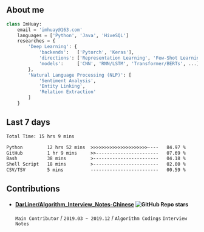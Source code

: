<!-- ## Hey 👋 -->
<!-- ## Hi there 👋 -->
<!-- ## Hi, I'm Huay -->

<!-- <img src="https://media.giphy.com/media/WUlplcMpOCEmTGBtBW/giphy.gif" width="25"> -->

<!--  
<div align="center">
![total views](https://raw.githubusercontent.com/imhuay/imhuay/traffic/total_views.svg)
![total views per week](https://raw.githubusercontent.com/imhuay/imhuay/traffic/total_views_per_week.svg)
![total clones](https://raw.githubusercontent.com/imhuay/imhuay/traffic/total_clones.svg)
![total clones per week](https://raw.githubusercontent.com/imhuay/imhuay/traffic/total_clones_per_week.svg)
![homepage views](https://visitor_badge.deta.dev/?id=github.imhuay&label=views)
</div>
-->

<!-- https://github.com/anuraghazra/github-readme-stats -->
<!-- 
| <a href="https://github.com/imhuay"><img align="center" src="https://github-readme-stats.vercel.app/api?username=imhuay&show_icons=true&include_all_commits=false&theme=default&hide_border=true&hide_title=true&disable_animations=false" alt="imahuy's github stats" /></a> | <a href="https://github.com/imhuay"><img align="center" src="https://github-readme-stats.vercel.app/api/top-langs/?username=imhuay&layout=compact&theme=default&hide_border=true&hide_title=true" /></a> |
| --- | --- |
-->

<!--
<table style="text-align: center; width: 100%; table-layout: fixed; border: 0;">
<tr>
<td><a href="https://github.com/imhuay"><img src="https://github-readme-stats.vercel.app/api?username=imhuay&show_icons=true&include_all_commits=false&theme=default&hide_border=true&hide_title=true&disable_animations=false" alt="github stats" /></a></td>
<td><a href="https://github.com/imhuay"><img src="https://github-readme-stats.vercel.app/api/top-langs/?username=imhuay&layout=compact&theme=default&hide_border=true&hide_title=true" alt="top-langs"/></a></td>
</tr>
</table>
-->

## About me

```python
class ImHuay:
    email = 'imhuay@163.com'
    languages = ['Python', 'Java', 'HiveSQL']
    researches = {
        'Deep Learning': {
            'backends':   ['Pytorch', 'Keras'],
            'directions': ['Representation Learning', 'Few-Shot Learning', 'Contrastive Learning'],
            'models':     ['CNN', 'RNN/LSTM', 'Transformer/BERTs', ...],
        },
        'Natural Language Processing (NLP)': [
            'Sentiment Analysis',
            'Entity Linking',
            'Relation Extraction'
        ]
    }
```

## Last 7 days

<!-- https://github.com/athul/waka-readme -->
<!--START_SECTION:waka-->

```txt
Total Time: 15 hrs 9 mins

Python         12 hrs 52 mins  >>>>>>>>>>>>>>>>>>>>>----   84.97 %
GitHub         1 hr 9 mins     >>-----------------------   07.69 %
Bash           38 mins         >------------------------   04.18 %
Shell Script   18 mins         >------------------------   02.00 %
CSV/TSV        5 mins          -------------------------   00.59 %
```

<!--END_SECTION:waka-->

## Contributions

- #### [DarLiner/Algorithm_Interview_Notes-Chinese](https://github.com/DarLiner/Algorithm_Interview_Notes-Chinese) ![GitHub Repo stars](https://custom-icon-badges.demolab.com/github/stars/DarLiner/Algorithm_Interview_Notes-Chinese?style=social&logo=star&logoColor=black)
  `Main Contributor` / `2019.03 ~ 2019.12` / `Algorithm Codings` `Interview Notes`

<!-- 卡片形式
[![studies](https://github-readme-stats.vercel.app/api/pin/?username=imhuay&repo=studies&show_owner=true)](https://github.com/imhuay/studies)
[![huaytools](https://github-readme-stats.vercel.app/api/pin/?username=imhuay&repo=huaytools&show_owner=true)](https://github.com/imhuay/huaytools)
 -->

<!--
**imhuay/imhuay** is a ✨ _special_ ✨ repository because its `README.md` (this file) appears on your GitHub profile.

Here are some ideas to get you started:

- 🔭 I’m currently working on ...
- 🌱 I’m currently learning ...
- 👯 I’m looking to collaborate on ...
- 🤔 I’m looking for help with ...
- 💬 Ask me about ...
- 📫 How to reach me: ...
- 😄 Pronouns: ...
- ⚡ Fun fact: ...
-->
